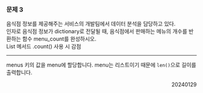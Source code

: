 ### 문제 3
음식점 정보를 제공해주는 서비스의 개발팀에서 데이터 분석을 담당하고 있다.  
인자로 음식점 정보가 dictionary로 전달될 때, 음식점에서 판매하는 메뉴의 개수를 반환하는 함수 menu_count를 완성하시오.  
List 메서드 .count() 사용 시 감점

---
menus 키의 값을 menu에 할당합니다. menu는 리스트이기 때문에 `len()`으로 길이를 출력합니다.
<div style="text-align: right">20240129</div>